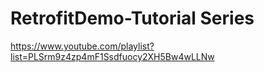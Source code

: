 # RetrofitDemo-Tutorial Series

https://www.youtube.com/playlist?list=PLSrm9z4zp4mF1Ssdfuocy2XH5Bw4wLLNw
